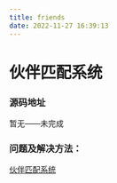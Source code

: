 ```yaml
---
title: friends
date: 2022-11-27 16:39:13
---
```


# 伙伴匹配系统

### 源码地址

暂无——未完成

### 问题及解决方法：

[伙伴匹配系统](https://blog.flyone.space/FlyFriend/)
